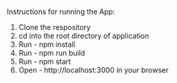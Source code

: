 Instructions for running the App:

1. Clone the respository
2. cd into the root directory of application
3. Run - npm install
4. Run - npm run build
5. Run - npm start
6. Open - http://localhost:3000 in your browser